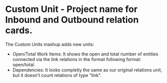 # Custom Unit - Project name for Inbound and Outbound relation cards.

The Custom Units mashup adds new units:

* Open/Total Work Items: It shows the open and total number of entities connected via the link relations in the format following format: open/total.
* Dependencies: It looks completly the same as our original relations unit, but it doesn't count relations of type "link".


